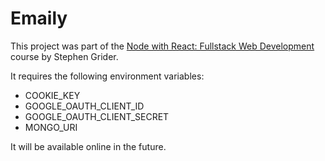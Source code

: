 # Emaily
This project was part of the [Node with React: Fullstack Web Development](https://www.udemy.com/course/node-with-react-fullstack-web-development/) course by Stephen Grider.

It requires the following environment variables:
* COOKIE_KEY
* GOOGLE_OAUTH_CLIENT_ID
* GOOGLE_OAUTH_CLIENT_SECRET
* MONGO_URI

It will be available online in the future.